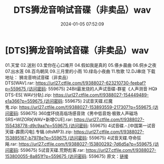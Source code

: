 ﻿---
title: DTS狮龙音响试音碟（非卖品）wav
date: 2024-01-05 07:52:09
categories: 试音碟、非卖品、发烧碟
tags: 华语中文
---
# [DTS]狮龙音响试音碟（非卖品）wav

01.天堂
02.送别
03.爱你在心口难开
04.假如我是真的
05.傣乡晨曲
06.侗乡之夜
07.出水莲
08.百鸟朝凤
09.三月里的小雨
10.绿岛小夜曲
11.牧歌
12.DJ串烧
下载地址：
狮龙音响试音碟（非卖品）DTS[WAV].rar: https://url27.ctfile.com/f/9388027-623210730-feebaf?p=559675 (访问密码:
559675)
24Bit最发烧的人声试音碟-群星《人声测音 HQ》DTS-ES[
WAV分轨].zip: https://url27.ctfile.com/f/9388027-154449489-e1a366?p=559675 (访问密码:
559675)
2试音天碟.红魔鬼.zip: https://url27.ctfile.com/f/9388027-153893559-217307?p=559675 (访问密码:
559675)
360度环绕高临场感音效《男中低音炮·极致人声磁场
SRS+WIZOR》[WAV+新增CUE].rar: https://url27.ctfile.com/f/9388027-155438778-d9c9aa?p=559675 (访问密码:
559675)
4试音碟.-.[中国第一试音天碟-霹雳闪电].专辑.(dtsMP3).zip: https://url27.ctfile.com/f/9388027-153895167-b7978e?p=559675 (访问密码:
559675)
4试音天碟.夺命狂飚.rar: https://url27.ctfile.com/f/9388027-153800292-7d6d5a?p=559675 (访问密码:
559675)
5试音天碟.荒野彪客.rar: https://url27.ctfile.com/f/9388027-153800055-8a851f?p=559675 (访问密码:
559675)
原文：[链接](https://blog.sina.com.cn/s/blog_1647c7e7601031437.html)